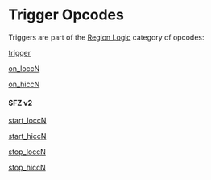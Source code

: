 ---
---
# Trigger Opcodes

Triggers are part of the [Region Logic](/opcodes/categories#region-logic)
category of opcodes:

[trigger](/opcodes/trigger)

[on_loccN](/opcodes/on_lo_hiccN)

[on_hiccN](/opcodes/on_lo_hiccN)

#### SFZ v2

[start_loccN](/opcodes/start_lo_hiccN)

[start_hiccN](/opcodes/start_lo_hiccN)

[stop_loccN](/opcodes/stop_lo_hiccN)

[stop_hiccN](/opcodes/stop_lo_hiccN)
